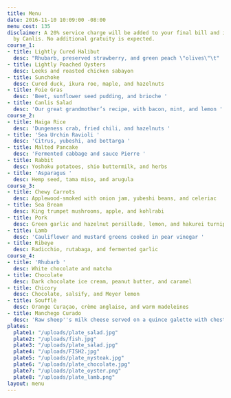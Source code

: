 ```yaml
---
title: Menu
date: 2016-11-10 10:09:00 -08:00
menu_cost: 135
disclaimer: A 20% service charge will be added to your final bill and is retained
  by Canlis. No additional gratuity is expected.
course_1:
- title: Lightly Cured Halibut
  desc: "Rhubarb, preserved strawberry, and green peach \"olives\"\t"
- title: Lightly Poached Oysters
  desc: Leeks and roasted chicken sabayon
- title: Sunchoke
  desc: Cured duck, ikura roe, maple, and hazelnuts
- title: Foie Gras
  desc: 'Beet, sunflower seed pudding, and brioche '
- title: Canlis Salad
  desc: 'Our great grandmother’s recipe, with bacon, mint, and lemon '
course_2:
- title: Haiga Rice
  desc: 'Dungeness crab, fried chili, and hazelnuts '
- title: 'Sea Urchin Ravioli '
  desc: 'Citrus, yubeshi, and bottarga '
- title: Malted Pancake
  desc: 'Fermented cabbage and sauce Pierre '
- title: Rabbit
  desc: Yoshoku potatoes, shio buttermilk, and herbs
- title: 'Asparagus '
  desc: Hemp seed, tama miso, and arugula
course_3:
- title: Chewy Carrots
  desc: Applewood-smoked with onion jam, yubeshi beans, and celeriac
- title: Sea Bream
  desc: King trumpet mushrooms, apple, and kohlrabi
- title: Pork
  desc: Green garlic and hazelnut persillade, lemon, and hakurei turnip
- title: Lamb
  desc: 'Cauliflower and mustard greens cooked in pear vinegar '
- title: Ribeye
  desc: Radicchio, rutabaga, and fermented garlic
course_4:
- title: 'Rhubarb '
  desc: White chocolate and matcha
- title: Chocolate
  desc: Dark chocolate ice cream, peanut butter, and caramel
- title: Chicory
  desc: Chocolate, salsify, and Meyer lemon
- title: Soufflè
  desc: Orange Curaçao, crème anglaise, and warm madeleines
- title: Manchego Curado
  desc: 'Raw sheep''s milk cheese served on a quince galette with chestnut and arugula '
plates:
  plate1: "/uploads/plate_salad.jpg"
  plate2: "/uploads/fish.jpg"
  plate3: "/uploads/plate_salad.jpg"
  plate4: "/uploads/FISH2.jpg"
  plate5: "/uploads/plate_nysteak.jpg"
  plate6: "/uploads/plate_chocolate.jpg"
  plate7: "/uploads/plate_oyster.png"
  plate8: "/uploads/plate_lamb.png"
layout: menu
---
```


